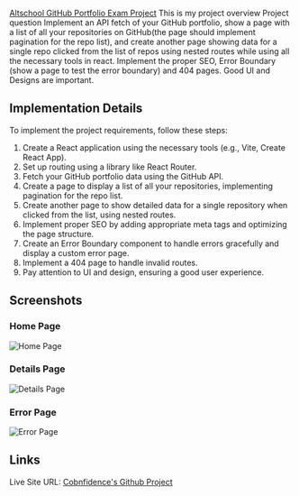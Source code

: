 [Altschool GitHub Portfolio Exam Project](https://github.com/oluwasetemi)
This is my project overview
Project question
Implement an API fetch of your GitHub portfolio, show a page with a list of all your repositories on GitHub(the page should implement pagination for the repo list), and create another page showing data for a single repo clicked from the list of repos using nested routes while using all the necessary tools in react. Implement the proper SEO, Error Boundary (show a page to test the error boundary) and 404 pages. Good UI and Designs are important.


## Implementation Details

To implement the project requirements, follow these steps:

1. Create a React application using the necessary tools (e.g., Vite, Create React App).
2. Set up routing using a library like React Router.
3. Fetch your GitHub portfolio data using the GitHub API.
4. Create a page to display a list of all your repositories, implementing pagination for the repo list.
5. Create another page to show detailed data for a single repository when clicked from the list, using nested routes.
6. Implement proper SEO by adding appropriate meta tags and optimizing the page structure.
7. Create an Error Boundary component to handle errors gracefully and display a custom error page.
8. Implement a 404 page to handle invalid routes.
9. Pay attention to UI and design, ensuring a good user experience.

## Screenshots

### Home Page
![Home Page](/vite-project/home.PNG)

### Details Page
![Details Page](/vite-project/details.PNG)

### Error Page
![Error Page](/vite-project/error.PNG)

## Links

Live Site URL: [Cobnfidence's Github Project](https://github.com/Confidentwebs/github-portfolio)